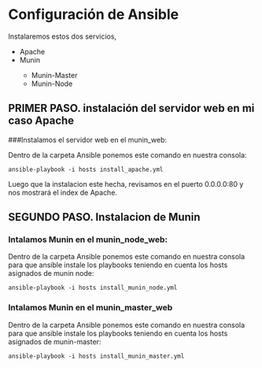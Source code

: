 # Configuración de Ansible

Instalaremos estos dos servicios,
<ul>
  <li>Apache</li>
  <li>Munin</li>
  <ul>
    <li>Munin-Master</li>
    <li>Munin-Node</li>
  </ul>
</ul>

PRIMER PASO. instalación del servidor web en mi caso Apache
------------------------
###Instalamos el servidor web en el munin_web:

Dentro de la carpeta Ansible ponemos este comando en nuestra consola: 


``ansible-playbook -i hosts install_apache.yml``


Luego que la instalacion este hecha, revisamos en el puerto 0.0.0.0:80 y nos mostrará el index de Apache.

SEGUNDO PASO. Instalacion de Munin
------------------------
### Intalamos Munin en el munin_node_web:

Dentro de la carpeta Ansible ponemos este comando en nuestra consola para que ansible instale los playbooks teniendo en cuenta los hosts asignados de munin node:


``ansible-playbook -i hosts install_munin_node.yml``


### Intalamos Munin en el munin_master_web

Dentro de la carpeta Ansible ponemos este comando en nuestra consola para que ansible instale los playbooks teniendo en cuenta los hosts asignados de munin-master:

``ansible-playbook -i hosts install_munin_master.yml``

